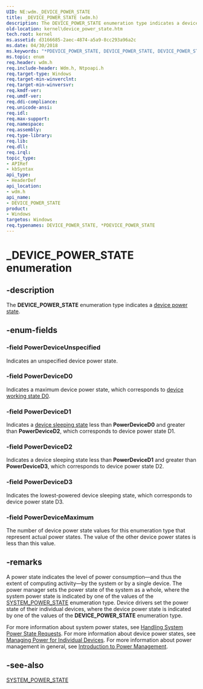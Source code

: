 ```yaml
---
UID: NE:wdm._DEVICE_POWER_STATE
title: _DEVICE_POWER_STATE (wdm.h)
description: The DEVICE_POWER_STATE enumeration type indicates a device power state.
old-location: kernel\device_power_state.htm
tech.root: kernel
ms.assetid: d3166685-2aec-4874-a5a9-8cc293a96a2c
ms.date: 04/30/2018
ms.keywords: "*PDEVICE_POWER_STATE, DEVICE_POWER_STATE, DEVICE_POWER_STATE enumeration [Kernel-Mode Driver Architecture], PDEVICE_POWER_STATE, PDEVICE_POWER_STATE enumeration pointer [Kernel-Mode Driver Architecture], PowerDeviceD0, PowerDeviceD1, PowerDeviceD2, PowerDeviceD3, PowerDeviceMaximum, PowerDeviceUnspecified, _DEVICE_POWER_STATE, kernel.device_power_state, sysenum_4f65cc59-f3a2-42ef-a8bb-7a2d178a6be7.xml, wdm/DEVICE_POWER_STATE, wdm/PDEVICE_POWER_STATE, wdm/PowerDeviceD0, wdm/PowerDeviceD1, wdm/PowerDeviceD2, wdm/PowerDeviceD3, wdm/PowerDeviceMaximum, wdm/PowerDeviceUnspecified"
ms.topic: enum
req.header: wdm.h
req.include-header: Wdm.h, Ntpoapi.h
req.target-type: Windows
req.target-min-winverclnt: 
req.target-min-winversvr: 
req.kmdf-ver: 
req.umdf-ver: 
req.ddi-compliance: 
req.unicode-ansi: 
req.idl: 
req.max-support: 
req.namespace: 
req.assembly: 
req.type-library: 
req.lib: 
req.dll: 
req.irql: 
topic_type:
- APIRef
- kbSyntax
api_type:
- HeaderDef
api_location:
- wdm.h
api_name:
- DEVICE_POWER_STATE
product:
- Windows
targetos: Windows
req.typenames: DEVICE_POWER_STATE, *PDEVICE_POWER_STATE
---
```


# _DEVICE_POWER_STATE enumeration


## -description


The <b>DEVICE_POWER_STATE</b> enumeration type indicates a <a href="https://msdn.microsoft.com/2229f34c-9b88-4e3e-802e-f7be2c7ef168">device power state</a>. 


## -enum-fields




### -field PowerDeviceUnspecified

Indicates an unspecified device power state. 


### -field PowerDeviceD0

Indicates a maximum device power state, which corresponds to <a href="https://msdn.microsoft.com/library/windows/hardware/ff543210">device working state D0</a>. 


### -field PowerDeviceD1

Indicates a <a href="https://msdn.microsoft.com/f594a63f-10ce-439d-abe3-d342555d98f0">device sleeping state</a> less than <b>PowerDeviceD0</b> and greater than <b>PowerDeviceD2</b>, which corresponds to device power state D1.


### -field PowerDeviceD2

Indicates a device sleeping state less than <b>PowerDeviceD1</b> and greater than <b>PowerDeviceD3</b>, which corresponds to device power state D2. 


### -field PowerDeviceD3

Indicates the lowest-powered device sleeping state, which corresponds to device power state D3.


### -field PowerDeviceMaximum

The number of device power state values for this enumeration type that represent actual power states. The value of the other device power states is less than this value. 


## -remarks



A power state indicates the level of power consumption—and thus the extent of computing activity—by the system or by a single device. The power manager sets the power state of the system as a whole, where the system power state is indicated by one of the values of the <a href="https://msdn.microsoft.com/library/windows/hardware/ff564565">SYSTEM_POWER_STATE</a> enumeration type. Device drivers set the power state of their individual devices, where the device power state is indicated by one of the values of the <b>DEVICE_POWER_STATE</b> enumeration type.

For more information about system power states, see <a href="https://msdn.microsoft.com/library/windows/hardware/ff546941">Handling System Power State Requests</a>. For more information about device power states, see <a href="https://msdn.microsoft.com/library/windows/hardware/ff554397">Managing Power for Individual Devices</a>. For more information about power management in general, see <a href="https://msdn.microsoft.com/library/windows/hardware/ff548108">Introduction to Power Management</a>. 




## -see-also




<a href="https://msdn.microsoft.com/library/windows/hardware/ff564565">SYSTEM_POWER_STATE</a>
 

 

